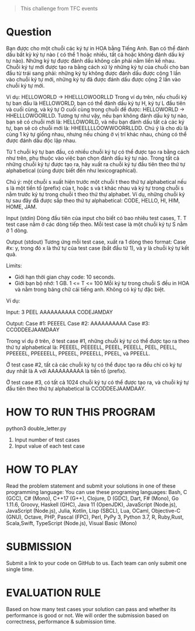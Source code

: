 > This challenge from TFC events

# Question
Bạn được cho một chuỗi các ký tự in HOA bằng Tiếng Anh. Bạn có thể đánh dấu bất kỳ ký tự nào ( có thể 1 hoặc nhiều, tất cả hoặc không đánh dấu ký tự nào). Những ký tự được đánh dấu không cần phải nằm liền kề nhau. Chuỗi ký tự mới được tạo ra bằng cách xử lý những ký tự của chuỗi cho ban đầu từ trái sang phải: những ký tự không được đánh dấu được cộng 1 lần vào chuỗi ký tự mới, những ký tự đã được đánh dấu được cộng 2 lần vào chuỗi ký tự mới.

Ví dụ: HELLOWORLD -> HHELLLOWOORLLD
Trong ví dụ trên, nếu chuổi ký tự ban đầu là HELLOWORLD, bạn có thể đánh dấu ký tự H, ký tự L đầu tiên và cuối cùng, và ký tự O cuối cùng trong chuỗi để được: HELLOWORLD -> HHELLLOWOORLLD. Tương tự như vậy, nếu bạn không đánh dấu ký tự nào, bạn sẽ có chuỗi mới là: HELLOWORLD, và nếu bạn đánh dấu tất cả các ký tự, bạn sẽ có chuỗi mới là: HHEELLLLOOWWOORRLLDD. Chú ý là cho dù là cùng 1 ký tự giống nhau, nhưng nếu chúng ở vị trí khác nhau, chúng có thể được đánh dấu độc lập nhau.
 
Từ 1 chuỗi ký tự ban đầu, có nhiều chuỗi ký tự có thể được tạo ra bằng cách như trên, phụ thuộc vào việc bạn chọn đánh dấu ký tự nào. Trong tất cả những chuỗi ký tự được tạo ra, hãy xuất ra chuỗi ký tự đầu tiên theo thứ tự alphabetical (cũng được biết đến như lexicographical).

Chú ý: một chuỗi s xuất hiện trước một chuỗi t theo thứ tự alphabetical nếu s là một tiền tố (prefix) của t, hoặc s và t khác nhau và ký tự trong chuỗi s nằm trước ký tự trong chuỗi t theo thứ thự alphabet. Ví dụ, những chuỗi ký tự sau đây đã được sắp theo thứ tự alphabetical: CODE, HELLO, HI, HIM, HOME, JAM.

Input (stdin)
Dòng đầu tiên của input cho biết có bao nhiêu test cases, T. T test case nằm ở các dòng tiếp theo. Mỗi test case là một chuỗi ký tự S nằm ở 1 dòng.

Output (stdout)
Tương ứng mỗi test case, xuất ra 1 dòng theo format: Case #x: y, trong đó x là thứ tự của test case (bắt đầu từ 1), và y là chuỗi ký tự kết quả.

Limits:
- Giới hạn thời gian chạy code: 10 seconds.
- Giới bạn bộ nhớ: 1 GB.
1 <= T <= 100
Mỗi ký tự trong chuỗi S đều in HOA và nằm trong bảng chữ cái tiếng anh. Không có ký tự đặc biệt.

Ví dụ:

Input:
3
PEEL
AAAAAAAAAA
CODEJAMDAY

Output:
Case #1: PEEEEL
Case #2: AAAAAAAAAA
Case #3: CCODDEEJAAMDAAY

Trong ví dụ ở trên, ở test case #1, những chuỗi ký tự có thể được tạo ra theo thứ tự alphabetical là: PEEEEL, PEEEELL, PEEEL, PEEELL, PEEL, PEELL, PPEEEEL, PPEEEELL, PPEEEL, PPEEELL, PPEEL, và PPEELL.

Ở test case #2, tất cả các chuỗi ký tự có thể đưọc tạo ra đều chỉ có ký tự duy nhất là A với AAAAAAAAAA là tiền tố (prefix).

Ở test case #3, có tất cả 1024 chuỗi ký tự có thể được tạo ra, và chuỗi ký tự đầu tiên theo thứ tự alphabetical là CCODDEEJAAMDAAY.

# HOW TO RUN THIS PROGRAM
python3 double_letter.py
1. Input number of test cases
2. Input value of each test case

# HOW TO PLAY
Read the problem statement and submit your solutions in one of these programming language: You can use these programing languages: Bash, C (GCC), C# (Mono), C++17 (G++), Clojure, D (GDC), Dart, F# (Mono), Go 1.11.6, Groovy, Haskell (GHC), Java 11 (OpenJDK), JavaScript (Node.js), JavaScript (Node.js), Julia, Kotlin, Lisp (SBCL), Lua, OCaml, Objective-C (GNU), Octave, PHP, Pascal (FPC), Perl, PyPy 3, Python 3.7, R, Ruby,Rust, Scala,Swift, TypeScript (Node.js), Visual Basic (Mono)

# SUBMISSION
Submit a link to your code on GitHub to us. Each team can only submit one single time.

# EVALUATION RULE
Based on how many test cases your solution can pass and whether its performance is good or not. We will order the submission based on correctness, performance & submission time.
